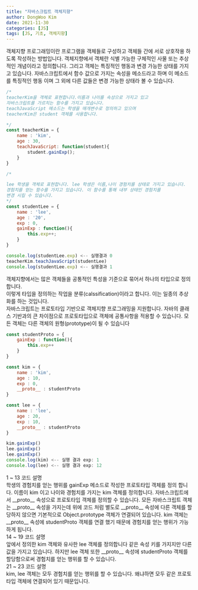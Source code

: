 ```yaml
---
title: "자바스크립트 객체지향"
author: DongWoo Kim
date: 2021-11-30
categories: [JS]
tags: [JS, 기초, 객체지향]
---
```


<p>
객체지향 프로그래밍이란 프로그램을 객체들로 구성하고 객체들 간에 서로 상호작용 하도록 
작성하는 방법입니다. 객체지향에서 객체란 식별 가능한 구체적인 사물 또는 추상적인 개념이라고 정의합니다. 그리고 객체는 특징적인 행동과 변경 가능한 상태를 가지고 있습니다.
자바스크립트에서 함수 값으로 가지는 속성을 메소드라고 하며 이 메소드를 특징적인 행동 이며
그 외에 다른 값들은 변경 가능한 상태라 볼 수 있습니다.
</p>

```js
/*
teacherKim을 객체로 표현합니다.이름과 나이를 속성으로 가지고 있고
자바스크립트를 가르치는 함수를 가지고 있습니다. 
teachJavaScript 메소드는 학생을 매개변수로 정의하고 있으며
teacherKim은 student 객체를 사용합니다.

*/
const teacherKim = {
    name : 'kim',
    age : 30,
    teachJavaScript: function(student){
        student.gainExp();
    }
}

/* 

lee 학생을 객체로 표현합니다. lee 학생은 이름,나이 경험치를 상태로 가지고 있습니다.
경험치를 얻는 함수를 가지고 있습니다. 이 함수를 통해 내부 상태인 경험치를
변경 시킬 수 있습니다.
*/
const studentLee = {
    name : 'lee',
    age : '20',
    exp : 0,
    gainExp : function(){
        this.exp++;
    }
}

console.log(studentLee.exp) <-- 실행결과 0
teacherKim.teachJavaScript(studentLee)
console.log(studentLee.exp) <-- 실행결과 1
```

<p>
객체지향에서는 많은 객체들을 공통적인 특성을 기준으로 묶어서 하나의 타입으로 정의합니다.<br>
이렇게 타입을 정의하는 작업을 분류(calssification)이라고 합니다. 이는 일종의 
추상화를 하는 것입니다.<br>
자바스크립트는 프로토타입 기반으로 객체지향 프로그래밍을 지원합니다.
자바의 클래스 기반과의 큰 차이점으로 프로토타입으로 객체에 공통사항을 적용할 수 있습니다.
모든 객체는 다른 객체의 원형(prototype)이 될 수 있습니다
</p>


```js
const studentProto = {
    gainExp : function(){
        this.exp++
    }
}

const kim = {
    name : 'kim',
    age : 10,
    exp : 0,
    __proto__ : studentProto
}

const lee = {
    name : 'lee',
    age : 20,
    exp : 10,
    __proto__ : studentProto
}

kim.gainExp()
lee.gainExp()
lee.gainExp()
console.log(kim) <-- 실행 결과 exp: 1
console.log(lee) <-- 실행 결과 exp: 12


```

<p>
1 ~ 13 코드 설명<br>
학생의 경험치를 얻는 행위를 gainExp 메소드로 작성한 프로토타입 객체를 정의 합니다.
이름이 kim 이고 나이와 경험치를 가지는 kim 객체를 정의합니다.
자바스크립트에서 __proto__ 속성으로 프로토타입 객체를 정의할 수 있습니다.
모든 자바스크립트 객체는 __proto__ 속성을 가지는데 위에 코드 처럼
별도로 __proto__ 속성에 다른 객체를 할당하지 않으면 기본적으로 Object.prototype 객체가 연결되어 있습니다. kim 객체는 __proto__  속성에 studentProto 객체를 연결 했기 때문에
경험치를 얻는 행위가 가능하게 됩니다.

<br>
14 ~ 19 코드 설명<br>
앞에서 정의한 kim 객체와 유사한 lee 객체를 정의합니다
같은 속성 키를 가지지만 다른 값을 가지고 있습니다. 하지만 lee 객체 또한
__proto__ 속성에 studentProto 객체를 할당함으로써 경험치를 얻는 행위를 할 수 있습니다.

<br>
21 ~ 23 코드 설명<br>
kim, lee 객체는 모두 경험치를 얻는 행위를 할 수 있습니다. 왜냐하면
모두 같은 프로토타입 객체에 연결되어 있기 때문입니다.
